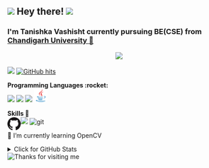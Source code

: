 <h2> <img src="https://emojis.slackmojis.com/emojis/images/1588315024/8823/hyperkitty.gif?1588315024" width="30" /> Hey there!  <img src="https://media.giphy.com/media/hvRJCLFzcasrR4ia7z/giphy.gif" width="30"></h2>


### I'm Tanishka Vashisht currently pursuing BE(CSE) from <a href="https://www.cuchd.in/">Chandigarh University :school: </a>

<p align="center">
  <img width="150" src="https://media.giphy.com/media/jIgXf4hgbHCeKiXpvt/giphy.gif" >
</p>

<!--![ViewCount](https://views.whatilearened.today/views/github/tanishka1411/views.svg)
![](https://visitor-badge.glitch.me/badge?page_id=tanishka1411.tanishka1411)-->
![](https://komarev.com/ghpvc/?username=tanishka1411&color=brightgreen)
<a href="https://github.com/tanishka1411/tanishka1411" target="_blank"><img alt="GitHub hits" src="https://img.shields.io/github/last-commit/tanishka1411/tanishka1411?label=profile%20updated"></a>
<p align="left">
<b>Programming Languages  :rocket: </b>
<br>
<img src="https://raw.githubusercontent.com/coderjojo/coderjojo/master/img/cpp.png" width=30> <img src="https://www.pngkit.com/png/full/101-1010012_c-programming-icon-c-programming-language-logo.png" width=30> <img src="https://i.giphy.com/media/LMt9638dO8dftAjtco/200.webp" width="30">  <img src="https://raw.githubusercontent.com/devicons/devicon/master/icons/java/java-original.svg" alt="java" width=30/>
</p>

<p align="left">
  <b>Skills 🌟 </b>
  <br>
<img src="https://github.com/Thomas-George-T/Thomas-George-T/blob/master/assets/mysql.svg" width=30>
<img align="left" alt="GitHub" width="30px" src="https://raw.githubusercontent.com/github/explore/78df643247d429f6cc873026c0622819ad797942/topics/github/github.png" /><img src="https://www.vectorlogo.zone/logos/git-scm/git-scm-icon.svg" alt="git" width=30/>

🌱 I’m currently learning OpenCV

<details>
<summary>Click for GitHub Stats</summary>
<p>
<a href="https://github.com/tanishka1411/tanishka1411">
  <img align="left" src="https://github-readme-stats.vercel.app/api?username=tanishka1411&show_icons=true&theme=dark&repo=tanishka1411" />
  <img align="left" src="https://github-readme-stats.vercel.app/api/top-langs/?username=tanishka1411&show_icons=true&theme=dark&repo=tanishka1411" /><br>
</a>
</p>
</details>



<img height="50" alt="Thanks for visiting me" width="100%" src="https://raw.githubusercontent.com/BrunnerLivio/brunnerlivio/master/images/marquee.svg" />
<!--
**tanishka1411/tanishka1411** is a ✨ _special_ ✨ repository because its `README.md` (this file) appears on your GitHub profile.

Here are some ideas to get you started:

- 🔭 I’m currently working on ...
- 🌱 I’m currently learning ...
- 👯 I’m looking to collaborate on ...
- 🤔 I’m looking for help with ...
- 💬 Ask me about ...
- 📫 How to reach me: ...
- 😄 Pronouns: ...
- ⚡ Fun fact: ...
-->
